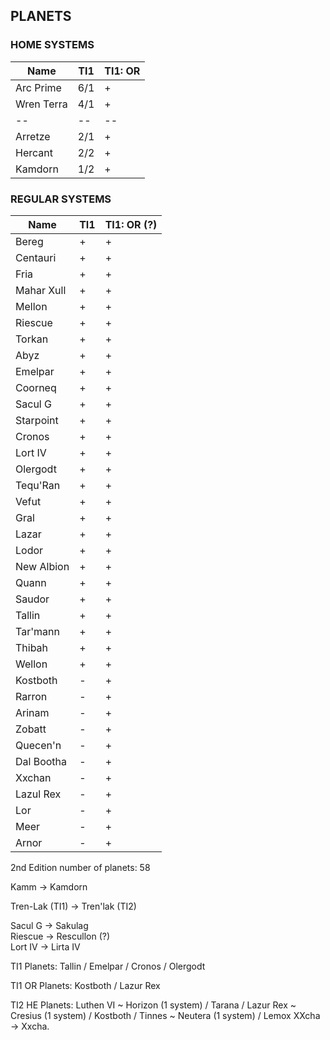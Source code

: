 ## PLANETS

### HOME SYSTEMS

Name | TI1 | TI1: OR
-- | -- | --
Arc Prime | 6/1 | +
Wren Terra | 4/1 | +
-- | -- | --
Arretze | 2/1 | +
Hercant | 2/2 | +
Kamdorn | 1/2 | +

### REGULAR SYSTEMS

Name | TI1 | TI1: OR (?)
-- | -- | --
Bereg | + | +
Centauri | + | +
Fria | + | +
Mahar Xull | + | +
Mellon | + | +
Riescue | + | +
Torkan | + | +
Abyz | + | +
Emelpar | + | +
Coorneq | + | +
Sacul G | + | +
Starpoint | + | +
Cronos | + | +
Lort IV | + | +
Olergodt | + | +
Tequ'Ran | + | +
Vefut | + | +
Gral | + | +
Lazar | + | +
Lodor | + | +
New Albion | + | +
Quann | + | +
Saudor | + | +
Tallin | + | +
Tar'mann | + | +
Thibah | + | +
Wellon | + | +
Kostboth | - | +
Rarron | - | +
Arinam | - | +
Zobatt | - | +
Quecen'n | - | +
Dal Bootha | - | +
Xxchan | - | +
Lazul Rex | - | +
Lor | - | +
Meer | - | +
Arnor | - | +

2nd Edition number of planets: 58

Kamm -> Kamdorn

Tren-Lak (TI1) -> Tren'lak (TI2)

Sacul G -> Sakulag  
Riescue -> Rescullon (?)  
Lort IV -> Lirta IV

TI1 Planets: Tallin / Emelpar / Cronos / Olergodt

TI1 OR Planets: Kostboth / Lazur Rex 

TI2 HE Planets: Luthen VI ~ Horizon (1 system) / Tarana / Lazur Rex ~ Cresius (1 system) / Kostboth / Tinnes ~ Neutera (1 system) / Lemox
XXcha -> Xxcha.
